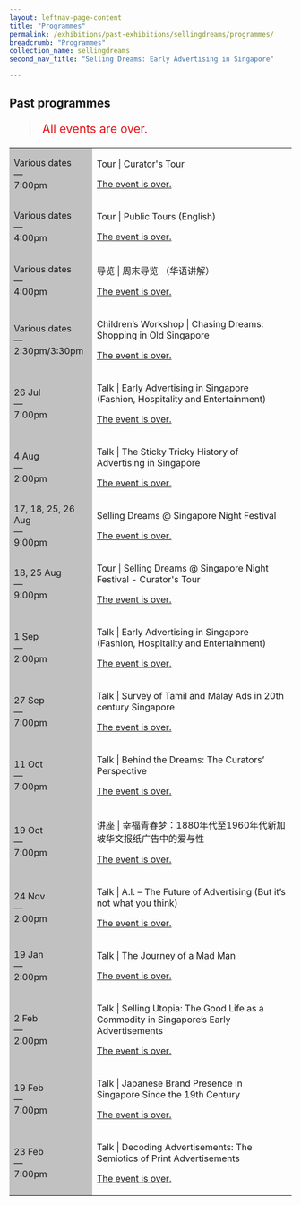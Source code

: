```yaml
---
layout: leftnav-page-content
title: "Programmes"
permalink: /exhibitions/past-exhibitions/sellingdreams/programmes/
breadcrumb: "Programmes"
collection_name: sellingdreams
second_nav_title: "Selling Dreams: Early Advertising in Singapore"

---
```


<!-- 

Colours
Upcoming: default colour
Past: #c1c1c1

-->

<section class="sgds-section__progs">

<div class="sgds-container__description">
    <div class="row">
        <div class="col is-10-mobile">

<h2>Past programmes</h2>

<blockquote style="color: #E21216; font-size: 150%;">All events are over.</blockquote>

<table class="table table-v">
    <tr>
        <td style="background-color: #c1c1c1;">Various dates<br>
            &mdash;<br>
            7:00pm</td>
        <td>
            <p>Tour &#124; Curator's Tour</p>
            <p><a href="/programmes/sellingdreams/curator-tours/">The event is over.</a></p>
        </td>
    </tr>    
    <tr>
        <td style="background-color: #c1c1c1;">Various dates<br>
            &mdash;<br>
            4:00pm</td>
        <td>
            <p>Tour &#124; Public Tours (English)</p>
            <p><a href="/programmes/sellingdreams/public-tours/">The event is over.</a></p>
        </td>
    </tr>    
    <tr>
        <td style="background-color: #c1c1c1;">Various dates<br>
            &mdash;<br>
            4:00pm</td>
        <td>
            <p>导览 &#124; 周末导览 （华语讲解）</p>
            <p><a href="/programmes/sellingdreams/public-tours/">The event is over.</a></p>
        </td>
    </tr>      
    <tr>
        <td style="background-color: #c1c1c1;">Various dates<br>
            &mdash;<br>
            2:30pm/3:30pm</td>
        <td>
            <p>Children’s Workshop &#124; Chasing Dreams: Shopping in Old Singapore</p>
            <p><a href="/programmes/sellingdreams/children-workshops/">The event is over.</a></p>
        </td>
    </tr>         
    <tr>
        <td style="background-color: #c1c1c1;">26 Jul<br>
            &mdash;<br>
            7:00pm</td>
        <td>
            <p>Talk &#124; Early Advertising in Singapore (Fashion, Hospitality and Entertainment)</p>
            <p><a href="/programmes/sellingdreams/20180726-talk/">The event is over.</a></p>
        </td>
    </tr>     
    <tr>
        <td style="background-color: #c1c1c1;">4 Aug<br>
            &mdash;<br>
            2:00pm</td>
        <td>
            <p>Talk &#124; The Sticky Tricky History of Advertising in Singapore</p>
            <p><a href="/programmes/sellingdreams/20180804-talk/">The event is over.</a></p>
        </td>
    </tr>     
    <tr>
        <td style="background-color: #c1c1c1;">17, 18, 25, 26 Aug<br>
            &mdash;<br>
            9:00pm</td>
        <td>
            <p>Selling Dreams @ Singapore Night Festival</p>
            <p><a href="/programmes/sellingdreams/nightfest/">The event is over.</a></p>
        </td>
    </tr>     
    <tr>
        <td style="background-color: #c1c1c1;">18, 25 Aug<br>
            &mdash;<br>
            9:00pm</td>
        <td>
            <p>Tour &#124; Selling Dreams @ Singapore Night Festival - Curator's Tour</p>
            <p><a href="/programmes/sellingdreams/nightfest/">The event is over.</a></p>
        </td>
    </tr>     
    <tr>
        <td style="background-color: #c1c1c1;">1 Sep<br>
            &mdash;<br>
            2:00pm</td>
        <td>
            <p>Talk &#124; Early Advertising in Singapore (Fashion, Hospitality and Entertainment)</p>
            <p><a href="/programmes/sellingdreams/20180901-talk/">The event is over.</a></p>
        </td>
    </tr>     
    <tr>
        <td style="background-color: #c1c1c1;">27 Sep<br>
            &mdash;<br>
            7:00pm</td>
        <td>
            <p>Talk &#124; Survey of Tamil and Malay Ads in 20th century Singapore</p>
            <p><a href="/programmes/sellingdreams/20180927-talk/">The event is over.</a></p>
        </td>
    </tr>     
    <tr>
        <td style="background-color: #c1c1c1;">11 Oct<br>
            &mdash;<br>
            7:00pm</td>
        <td>
            <p>Talk &#124; Behind the Dreams: The Curators’ Perspective</p>
            <p><a href="/programmes/sellingdreams/20181011-talk/">The event is over.</a></p>
        </td>
    </tr>     
    <tr>
        <td style="background-color: #c1c1c1;">19 Oct<br>
            &mdash;<br>
            7:00pm</td>
        <td>
            <p>讲座 &#124; 幸福青春梦：1880年代至1960年代新加坡华文报纸广告中的爱与性</p>
            <p><a href="/programmes/sellingdreams/20181019-talk/">The event is over.</a></p>
        </td>
    </tr>     
    <tr>
        <td style="background-color: #c1c1c1;">24 Nov<br>
            &mdash;<br>
            2:00pm</td>
        <td>
            <p>Talk &#124; A.I. – The Future of Advertising (But it’s not what you think)</p>
            <p><a href="/programmes/sellingdreams/20181124-talk/">The event is over.</a></p>
        </td>
    </tr>    
    <tr>
        <td style="background-color: #c1c1c1;">19 Jan<br>
            &mdash;<br>
            2:00pm</td>
        <td>
            <p>Talk &#124; The Journey of a Mad Man</p>
            <p><a href="/programmes/sellingdreams/20190119-talk/">The event is over.</a></p>
        </td>
    </tr>     
    <tr>
        <td style="background-color: #c1c1c1;">2 Feb<br>
            &mdash;<br>
            2:00pm</td>
        <td>
            <p>Talk &#124; Selling Utopia: The Good Life as a Commodity in Singapore’s Early Advertisements</p>
            <p><a href="/programmes/sellingdreams/20190202-talk/">The event is over.</a></p>
        </td>
    </tr>     
    <tr>
        <td style="background-color: #c1c1c1;">19 Feb<br>
            &mdash;<br>
            7:00pm</td>
        <td>
            <p>Talk &#124; Japanese Brand Presence in Singapore Since the 19th Century</p>
            <p><a href="/programmes/sellingdreams/20190219-talk/">The event is over.</a></p>
        </td>
    </tr>      
    <tr>
        <td style="background-color: #c1c1c1;">23 Feb<br>
            &mdash;<br>
            7:00pm</td>
        <td>
            <p>Talk &#124; Decoding Advertisements: The Semiotics of Print Advertisements</p>
            <p><a href="/programmes/sellingdreams/20190224-talk/">The event is over.</a></p>
        </td>
    </tr>    

</table>
        </div>
    </div>
</div>
</section>